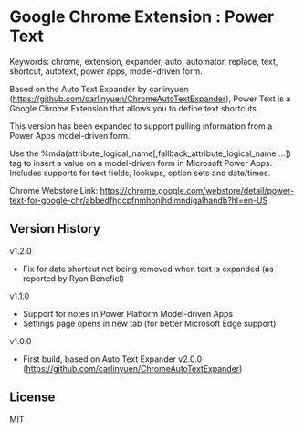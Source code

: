Google Chrome Extension : Power Text
=========================
Keywords: chrome, extension, expander, auto, automator, replace, text, shortcut, autotext, power apps, model-driven form.

Based on the Auto Text Expander by carlinyuen (https://github.com/carlinyuen/ChromeAutoTextExpander), Power Text is a Google Chrome Extension that allows you to define text shortcuts.

This version has been expanded to support pulling information from a Power Apps model-driven form.

Use the %mda\(attribute_logical_name\[,fallback_attribute_logical_name ...\]\) tag to insert a value on a model-driven form in Microsoft Power Apps. Includes supports for text fields, lookups, option sets and date/times.

Chrome Webstore Link:
https://chrome.google.com/webstore/detail/power-text-for-google-chr/abbedfhgcpfnmhonjhdlmndigalhandb?hl=en-US

## Version History
v1.2.0
 - Fix for date shortcut not being removed when text is expanded (as reported by Ryan Benefiel)

v1.1.0
 - Support for notes in Power Platform Model-driven Apps
 - Settings page opens in new tab (for better Microsoft Edge support)
 
v1.0.0
 - First build, based on Auto Text Expander v2.0.0 (https://github.com/carlinyuen/ChromeAutoTextExpander)

## License
MIT
